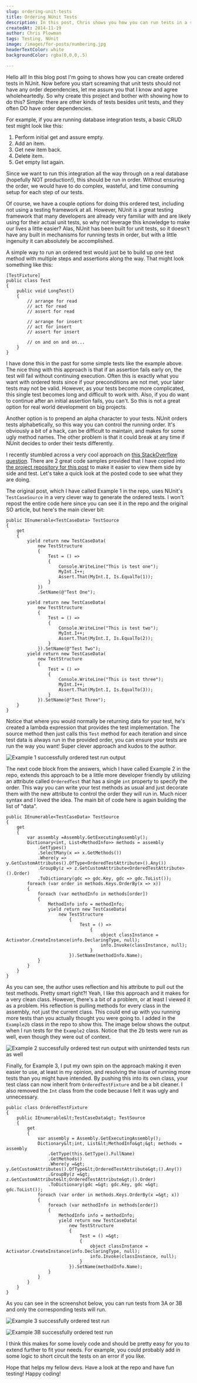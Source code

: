 ```yaml
---
slug: ordering-unit-tests
title: Ordering NUnit Tests 
description: In this post, Chris shows you how you can run tests in a specified order using NUnit.  While this should not be used for regular unit testing, it is an invaluable technique for your end-to-end testing.
createdAt: 2014-11-19
author: Chris Plowman
tags: Testing, NUnit
image: /images/for-posts/numbering.jpg
headerTextColor: white
backgroundColor: rgba(0,0,0,.5)

---
```


Hello all! In this blog post I'm going to shows how you can create ordered tests in NUnit. Now before you start screaming that unit tests should not have any order dependencies, let me assure you that I know and agree wholeheartedly. So why create this project and bother with showing how to do this? Simple: there are other kinds of tests besides unit tests, and they often DO have order dependencies.

For example, if you are running database integration tests, a basic CRUD test might look like this:

1.  Perform initial get and assure empty.
2.  Add an item.
3.  Get new item back.
4.  Delete item.
5.  Get empty list again.

Since we want to run this integration all the way through on a real database (hopefully NOT production!), this should be run in order. Without ensuring the order, we would have to do complex, wasteful, and time consuming setup for each step of our tests.

Of course, we have a couple options for doing this ordered test, including not using a testing framework at all. However, NUnit is a great testing framework that many developers are already very familiar with and are likely using for their actual unit tests, so why not leverage this knowledge to make our lives a little easier? Alas, NUnit has been built for unit tests, so it doesn't have any built in mechanisms for running tests in order, but with a little ingenuity it can absolutely be accomplished.

A simple way to run an ordered test would just be to build up one test method with multiple steps and assertions along the way. That might look something like this:

	[TestFixture] 
    public class Test
    {
        public void LongTest()
        {
            // arrange for read
            // act for read
            // assert for read

            // arrange for insert
            // act for insert
            // assert for insert

            // on and on and on...
        }
    }
    
I have done this in the past for some simple tests like the example above. The nice thing with this approach is that if an assertion fails early on, the test will fail without continuing execution. Often this is exactly what you want with ordered tests since if your preconditions are not met, your later tests may not be valid. However, as your tests become more complicated, this single test becomes long and difficult to work with. Also, if you do want to continue after an initial assertion fails, you can't. So this is not a great option for real world development on big projects.

Another option is to prepend an alpha character to your tests. NUnit orders tests alphabetically, so this way you can control the running order. It's obviously a bit of a hack, can be difficult to maintain, and makes for some ugly method names. The other problem is that it could break at any time if NUnit decides to order their tests differently.

I recently stumbled across a very cool approach on [this StackOverflow question](http://stackoverflow.com/questions/1078658/nunit-test-run-order).  There are 2 great code samples provided that I have copied into [the project repository for this post](https://github.com/JC-Chris/Ordering-NUnit-Tests) to make it easier to view them side by side and test.  Let's take a quick look at the posted code to see what they are doing.

The original post, which I have called Example 1 in the repo, uses NUnit's `TestCaseSource` in a very clever way to generate the ordered tests. I won't repost the entire code here since you can see it in the repo and the original SO article, but here's the main clever bit:

	public IEnumerable<TestCaseData> TestSource
    {
        get
        {
            yield return new TestCaseData(
                new TestStructure
                {
                    Test = () =>
                    {
                        Console.WriteLine("This is test one");
                        MyInt.I++; 
                        Assert.That(MyInt.I, Is.EqualTo(1));
                    }
                })
                .SetName(@"Test One");
                
            yield return new TestCaseData(
                new TestStructure
                {
                    Test = () =>
                    {
                        Console.WriteLine("This is test two");
                        MyInt.I++; 
                        Assert.That(MyInt.I, Is.EqualTo(2));
                    }
                }).SetName(@"Test Two");
            yield return new TestCaseData(
                new TestStructure
                {
                    Test = () =>
                    {
                        Console.WriteLine("This is test three");
                        MyInt.I++; 
                        Assert.That(MyInt.I, Is.EqualTo(3));
                    }
                }).SetName(@"Test Three");
        }
    }
    
Notice that where you would normally be returning data for your test, he's created a lambda expression that provides the test implementation. The source method then just calls this `Test` method for each iteration and since test data is always run in the provided order, you can ensure your tests are run the way you want! Super clever approach and kudos to the author.

![Example 1 successfully ordered test run output](/images/for-posts/OrderedNUnitTests/Example1Run.PNG)

The next code block from the answers, which I have called Example 2 in the repo, extends this approach to be a little more developer friendly by utilizing an attribute called `OrderedTest` that has a single `int` property to specify the order. This way you can write your test methods as usual and just decorate them with the new attribute to control the order they will run in. Much nicer syntax and I loved the idea. The main bit of code here is again building the list of "data".

	public IEnumerable<TestCaseData> TestSource
    {
        get
        {
            var assembly =Assembly.GetExecutingAssembly();
            Dictionary<int, List<MethodInfo>> methods = assembly
                .GetTypes()
                .SelectMany(x => x.GetMethods())
                .Where(y => y.GetCustomAttributes().OfType<OrderedTestAttribute>().Any())
                .GroupBy(z => z.GetCustomAttribute<OrderedTestAttribute>().Order)
                .ToDictionary(gdc => gdc.Key, gdc => gdc.ToList());
            foreach (var order in methods.Keys.OrderBy(x => x))
            {
                foreach (var methodInfo in methods[order])
                {
                    MethodInfo info = methodInfo;
                    yield return new TestCaseData(
                        new TestStructure
                            {
                                Test = () =>
                                    {
                                        object classInstance = Activator.CreateInstance(info.DeclaringType, null);
                                        info.Invoke(classInstance, null);
                                    }
                            }).SetName(methodInfo.Name);
                }
            }
        }
    }
    
As you can see, the author uses reflection and his attribute to pull out the test methods. Pretty smart right?! Yeah, I like this approach and it makes for a very clean class. However, there's a bit of a problem, or at least I viewed it as a problem. His reflection is pulling methods for every class in the assembly, not just the current class. This could end up with you running more tests than you actually thought you were going to. I added in the `Example2b` class in the repo to show this. The image below shows the output when I run tests for the `Example2` class. Notice that the 2b tests were run as well, even though they were out of context.

![Example 2 successfully ordered test run output with unintended tests run as well](/images/for-posts/OrderedNUnitTests/Example2Run.PNG)

Finally, for Example 3, I put my own spin on the approach making it even easier to use, at least in my opinion, and resolving the issue of running more tests than you might have intended. By pushing this into its own class, your test class can now inherit from `OrderedTestFixture` and be a bit cleaner. I also removed the `Int` class from the code because I felt it was ugly and unnecessary.

	public class OrderedTestFixture
    {
        public IEnumerable&lt;TestCaseData&gt; TestSource
        {
            get
            {
                var assembly = Assembly.GetExecutingAssembly();
                Dictionary&lt;int, List&lt;MethodInfo&gt;&gt; methods = assembly
                    .GetType(this.GetType().FullName)
                    .GetMethods()
                    .Where(y =&gt; y.GetCustomAttributes().OfType&lt;OrderedTestAttribute&gt;().Any())
                    .GroupBy(z =&gt; z.GetCustomAttribute&lt;OrderedTestAttribute&gt;().Order)
                    .ToDictionary(gdc =&gt; gdc.Key, gdc =&gt; gdc.ToList());
                foreach (var order in methods.Keys.OrderBy(x =&gt; x))
                {
                    foreach (var methodInfo in methods[order])
                    {
                        MethodInfo info = methodInfo;
                        yield return new TestCaseData(
                            new TestStructure
                            {
                                Test = () =&gt;
                                {
                                    object classInstance = Activator.CreateInstance(info.DeclaringType, null);
                                    info.Invoke(classInstance, null);
                                }
                            }).SetName(methodInfo.Name);
                    }
                }
            }
        }
    }
    
As you can see in the screenshot below, you can run tests from 3A or 3B and only the corresponding tests will run.

![Example 3 successfully ordered test run](/images/for-posts/OrderedNUnitTests/Example3Run.PNG)

![Example 3B successfully ordered test run](/images/for-posts/OrderedNUnitTests/Example3bRun.PNG)

I think this makes for some lovely code and should be pretty easy for you to extend further to fit your needs. For example, you could probably add in some logic to short circuit the tests on an error if you like.

Hope that helps my fellow devs. Have a look at the repo and have fun testing! Happy coding!

